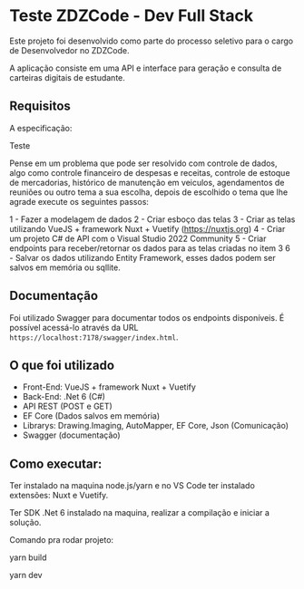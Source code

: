 # Teste ZDZCode - Dev Full Stack

Este projeto foi desenvolvido como parte do processo seletivo para o cargo de Desenvolvedor no ZDZCode.

A aplicação consiste em uma API e interface para geração e consulta de carteiras digitais de estudante. 

## Requisitos

A especificação:

Teste

Pense em um problema que pode ser resolvido com controle de dados, algo como controle financeiro de despesas e receitas, controle de estoque de mercadorias, histórico de manutenção em veiculos, agendamentos de reuniões ou outro tema a sua escolha, depois de escolhido o tema que lhe agrade execute os seguintes passos:

1 - Fazer a modelagem de dados
2 - Criar esboço das telas
3 - Criar as telas utilizando VueJS + framework Nuxt + Vuetify (https://nuxtjs.org)
4 - Criar um projeto C# de API com o Visual Studio 2022 Community
5 - Criar endpoints para receber/retornar os dados para as telas criadas no item 3
6 - Salvar os dados utilizando Entity Framework, esses dados podem ser salvos em memória ou sqllite.

## Documentação

Foi utilizado Swagger para documentar todos os endpoints disponíveis.
É possível acessá-lo através da URL `https://localhost:7178/swagger/index.html`.

## O que foi utilizado
 
 - Front-End: VueJS + framework Nuxt + Vuetify
 - Back-End: .Net 6 (C#)
 - API REST (POST e GET)
 - EF Core (Dados salvos em memória)
 - Librarys: Drawing.Imaging, AutoMapper, EF Core, Json (Comunicação)
 - Swagger (documentação)

## Como executar:

Ter instalado na maquina node.js/yarn e no VS Code ter instalado extensões: Nuxt e Vuetify.

Ter SDK .Net 6 instalado na maquina, realizar a compilação e iniciar a solução.

Comando pra rodar projeto: 

yarn build

yarn dev
